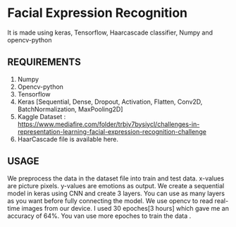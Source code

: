 # Facial Expression Recognition
It is made using keras, Tensorflow, Haarcascade classifier, Numpy and opencv-python

## REQUIREMENTS

1. Numpy
2. Opencv-python
3. Tensorflow
4. Keras [Sequential, Dense, Dropout, Activation, Flatten, Conv2D, BatchNormalization, MaxPooling2D]
5. Kaggle Dataset : https://www.mediafire.com/folder/trbjv7bysiycl/challenges-in-representation-learning-facial-expression-recognition-challenge
6. HaarCascade file is available here.

## USAGE

We preprocess the data in the dataset file into train and test data.
x-values are picture pixels.
y-values are emotions as output.
We create  a sequential model in keras using CNN and create 3 layers.
You can use as many layers as you want before fully connecting the model.
We use opencv to read real-time images from our device.
I used 30 epoches[3 hours] which gave me an accuracy of 64%. You van use more epoches to train the data .
